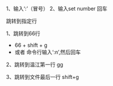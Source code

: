 1、输入‘:’（冒号）
2、输入set number 回车

跳转到指定行

1、跳转到66行
* 66 + shift + g
* 或者 命令行输入‘:n’,然后回车

2、跳转到温江第一行 gg

3、跳转到文件最后一行 shift+g
